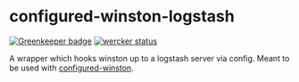 configured-winston-logstash
===========================

[![Greenkeeper badge](https://badges.greenkeeper.io/gas-buddy/configured-winston-logstash.svg)](https://greenkeeper.io/)
[![wercker status](https://app.wercker.com/status/afd4c98b385459fdabb78519dccc5824/s/master "wercker status")](https://app.wercker.com/project/byKey/afd4c98b385459fdabb78519dccc5824)

A wrapper which hooks winston up to a logstash server via config. Meant to be used with
[configured-winston](https://github.com/gas-buddy/configured-winston).
